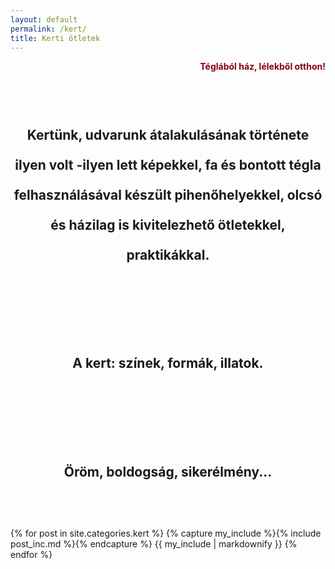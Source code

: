 ```yaml
---
layout: default
permalink: /kert/
title: Kerti ötletek
---
```



<p align="right" style="color:#880015"><strong>Téglából ház, lélekből otthon!</strong></p>


<h2 style="text-align:center; padding-top: 48px; padding-bottom:48px; line-height:48px;">Kertünk, udvarunk átalakulásának története ilyen volt -ilyen lett képekkel, fa és bontott tégla felhasználásával készült pihenőhelyekkel, olcsó és házilag is kivitelezhető ötletekkel, praktikákkal.</h2><h2 style="text-align:center; padding-top: 48px; padding-bottom:48px; line-height:48px;">A kert: színek, formák, illatok.</h2><h2 style="text-align:center; padding-top: 48px; padding-bottom:48px; line-height:48px;">Öröm, boldogság, sikerélmény...</h2>

<div class="catalogue">
{% for post in site.categories.kert %}
  {% capture my_include %}{% include post_inc.md %}{% endcapture %}
	{{ my_include | markdownify }}
{% endfor %}
</div>

